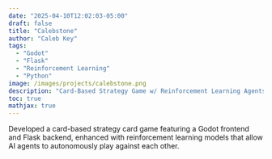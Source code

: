 ```yaml
---
date: "2025-04-10T12:02:03-05:00"
draft: false
title: "Calebstone"
author: "Caleb Key"
tags:
  - "Godot"
  - "Flask"
  - "Reinforcement Learning"
  - "Python"
image: /images/projects/calebstone.png
description: "Card-Based Strategy Game w/ Reinforcement Learning Agents"
toc: true
mathjax: true
---
```


Developed a card-based strategy card game featuring a Godot frontend and Flask backend, enhanced with reinforcement learning models that allow AI agents to autonomously play against each other.
